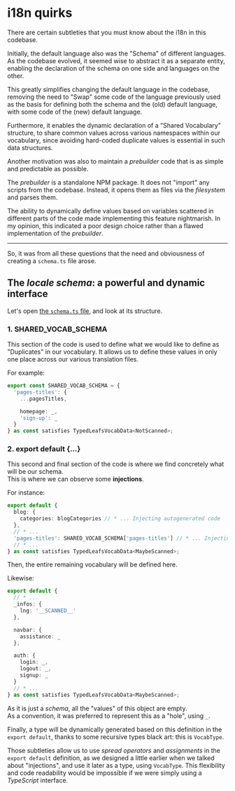 # i18n quirks

There are certain subtleties that you must know about the i18n in this codebase.

Initially, the default language also was the "Schema" of different languages.  
As the codebase evolved, it seemed wise to abstract it as a separate entity, enabling the declaration of the schema on one side and languages on the
other.

This greatly simplifies changing the default language in the codebase, removing the need to "Swap" some code of the language previously used as the
basis for defining both the schema and the (old) default language, with some code of the (new) default language.

Furthermore, it enables the dynamic declaration of a "Shared Vocabulary" structure, to share common values across various namespaces within our
vocabulary, since avoiding hard-coded duplicate values is essential in such data structures.

Another motivation was also to maintain a _prebuilder_ code that is as simple and predictable as possible.

The _prebuilder_ is a standalone NPM package. It does not "import" any scripts from the codebase. Instead, it opens them as files via the _filesystem_
and parses them.

The ability to dynamically define values based on variables scattered in different parts of the code made implementing this feature nightmarish. In my
opinion, this indicated a poor design choice rather than a flawed implementation of the _prebuilder_.

---

So, it was from all these questions that the need and obviousness of creating a `schema.ts` file arose.

## The _locale schema_: a powerful and dynamic interface

Let's open [the `schema.ts` file](/src/i18n/locales/schema.ts), and look at its structure.

### 1. SHARED_VOCAB_SCHEMA

This section of the code is used to define what we would like to define as "Duplicates" in our vocabulary. It allows us to define these values in only
one place across our various translation files.

For example:

```ts
export const SHARED_VOCAB_SCHEMA = {
  'pages-titles': {
    ...pagesTitles,

    homepage: _,
    'sign-up': _
  }
} as const satisfies TypedLeafsVocabData<NotScanned>;
```

### 2. export default {...}

This second and final section of the code is where we find concretely what will be our schema.  
This is where we can observe some **injections**.

For instance:

```ts
export default {
  blog: {
    categories: blogCategories // * ... Injecting autogenerated code
  },
  // * ...
  'pages-titles': SHARED_VOCAB_SCHEMA['pages-titles'] // * ... Injecting code from our shared vocab schema definition
  // * ...
} as const satisfies TypedLeafsVocabData<MaybeScanned>;
```

Then, the entire remaining vocabulary will be defined here.

Likewise:

```ts
export default {
  // * ...
  _infos: {
    lng: '__SCANNED__'
  },

  navbar: {
    assistance: _
  },

  auth: {
    login: _,
    logout: _,
    signup: _
  }
  // * ...
} as const satisfies TypedLeafsVocabData<MaybeScanned>;
```

As it is just a _schema_, all the "values" of this object are empty.  
As a convention, it was preferred to represent this as a "hole", using `_`.

Finally, a type will be dynamically generated based on this definition in the `export default`, thanks to some recursive types black art: this is
`VocabType`.

Those subtleties allow us to use _spread operators_ and _assignments_ in the `export default` definition, as we designed a little earlier when we
talked about "injections", and use it later as a type, using `VocabType`. This flexibility and code readability would be impossible if we were simply
using a _TypeScript_ interface.
